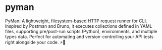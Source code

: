 # pyman
PyMan: A lightweight, filesystem-based HTTP request runner for CLI. Inspired by Postman and Bruno, it executes collections defined in YAML files, supporting pre/post-run scripts (Python), environments, and multiple types data. Perfect for automating and version-controlling your API tests right alongside your code. ⚡️🐍
